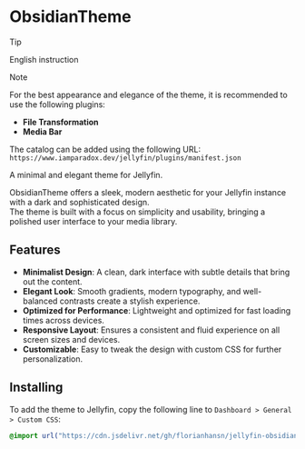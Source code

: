 # ObsidianTheme

> [!TIP]
> English instruction

> [!NOTE]
> For the best appearance and elegance of the theme, it is recommended to use the following plugins:
>
> - **File Transformation**
> - **Media Bar**
>
> The catalog can be added using the following URL:  
> `https://www.iamparadox.dev/jellyfin/plugins/manifest.json`

A minimal and elegant theme for Jellyfin.

ObsidianTheme offers a sleek, modern aesthetic for your Jellyfin instance with a dark and sophisticated design.  
The theme is built with a focus on simplicity and usability, bringing a polished user interface to your media library.

## Features

- **Minimalist Design**: A clean, dark interface with subtle details that bring out the content.
- **Elegant Look**: Smooth gradients, modern typography, and well-balanced contrasts create a stylish experience.
- **Optimized for Performance**: Lightweight and optimized for fast loading times across devices.
- **Responsive Layout**: Ensures a consistent and fluid experience on all screen sizes and devices.
- **Customizable**: Easy to tweak the design with custom CSS for further personalization.

## Installing

To add the theme to Jellyfin, copy the following line to `Dashboard > General > Custom CSS`:

```css 
@import url("https://cdn.jsdelivr.net/gh/florianhansn/jellyfin-obsidian-theme/theme.min.css"); 
```
